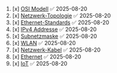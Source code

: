 
1. [x] [OSI Modell](OSI_Modell.md) ✅ 2025-08-20
2. [x] [Netzwerk-Topologie](Netzwerk-Topologie.md) ✅ 2025-08-20
3. [x] [Ethernet-Standards](Ethernet-Standards.md) ✅ 2025-08-20
4. [x] [IPv4 Addresse](IPv4-Addresse.md) ✅ 2025-08-20
5. [x] [Subnetzmaske](Subnetzmaske.md) ✅ 2025-08-20
6. [x] [WLAN](WLAN.md) ✅ 2025-08-20
7. [x] [Netzwerk-Kabel](Netzwerk-Kabel.md) ✅ 2025-08-20
8. [x] [Ethernet](Ethernet.md) ✅ 2025-08-20
9. [x] [IoT](IoT.md) ✅ 2025-08-20